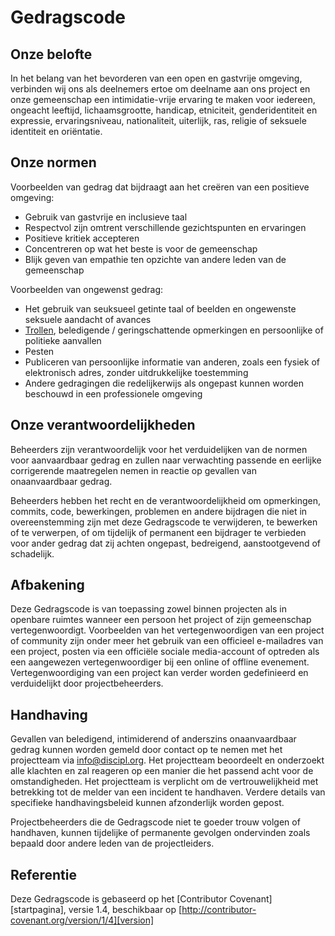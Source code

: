 # Gedragscode

## Onze belofte

In het belang van het bevorderen van een open en gastvrije omgeving, verbinden wij ons als 
deelnemers ertoe om deelname aan ons project en onze gemeenschap een intimidatie-vrije 
ervaring te maken voor iedereen, ongeacht leeftijd, lichaamsgrootte, handicap, etniciteit, genderidentiteit
en expressie, ervaringsniveau, nationaliteit, uiterlijk, ras, religie of seksuele identiteit en oriëntatie.

## Onze normen

Voorbeelden van gedrag dat bijdraagt aan het creëren van een positieve omgeving:

* Gebruik van gastvrije en inclusieve taal
* Respectvol zijn omtrent verschillende gezichtspunten en ervaringen
* Positieve kritiek accepteren
* Concentreren op wat het beste is voor de gemeenschap
* Blijk geven van empathie ten opzichte van andere leden van de gemeenschap

Voorbeelden van ongewenst gedrag:

* Het gebruik van seuksueel getinte taal of beelden en ongewenste seksuele aandacht of avances
* [Trollen](https://nl.wikipedia.org/wiki/Trol_(internet)), beledigende / geringschattende opmerkingen en persoonlijke of politieke aanvallen
* Pesten
* Publiceren van persoonlijke informatie van anderen, zoals een fysiek of elektronisch adres, zonder uitdrukkelijke toestemming
* Andere gedragingen die redelijkerwijs als ongepast kunnen worden beschouwd in een professionele omgeving

## Onze verantwoordelijkheden

Beheerders zijn verantwoordelijk voor het verduidelijken van de normen voor aanvaardbaar gedrag en zullen naar verwachting
passende en eerlijke corrigerende maatregelen nemen in reactie op gevallen van onaanvaardbaar gedrag.

Beheerders hebben het recht en de verantwoordelijkheid om opmerkingen, commits, code, bewerkingen, 
problemen en andere bijdragen die niet in overeenstemming zijn met deze Gedragscode te verwijderen, te bewerken 
of te verwerpen, of om tijdelijk of permanent een bijdrager te verbieden voor ander gedrag dat zij achten ongepast, 
bedreigend, aanstootgevend of schadelijk.

## Afbakening

Deze Gedragscode is van toepassing zowel binnen projecten als in openbare ruimtes wanneer een persoon het project
of zijn gemeenschap vertegenwoordigt. Voorbeelden van het vertegenwoordigen van een project of community zijn onder
meer het gebruik van een officieel e-mailadres van een project, posten via een officiële sociale media-account of
optreden als een aangewezen vertegenwoordiger bij een online of offline evenement. Vertegenwoordiging van een project
kan verder worden gedefinieerd en verduidelijkt door projectbeheerders.

## Handhaving

Gevallen van beledigend, intimiderend of anderszins onaanvaardbaar gedrag kunnen worden gemeld door contact op te nemen
met het projectteam via info@discipl.org. Het projectteam beoordeelt en onderzoekt alle klachten en zal reageren
op een manier die het passend acht voor de omstandigheden. Het projectteam is verplicht om de vertrouwelijkheid met betrekking tot de melder van een incident te handhaven. Verdere details van specifieke handhavingsbeleid kunnen afzonderlijk worden gepost.

Projectbeheerders die de Gedragscode niet te goeder trouw volgen of handhaven, kunnen tijdelijke of permanente gevolgen ondervinden zoals bepaald door andere leden van de projectleiders.

## Referentie

Deze Gedragscode is gebaseerd op het [Contributor Covenant] [startpagina], versie 1.4, beschikbaar op [http://contributor-covenant.org/version/1/4][version]

[homepage]: http://contributor-covenant.org
[version]: http://contributor-covenant.org/version/1/4/
